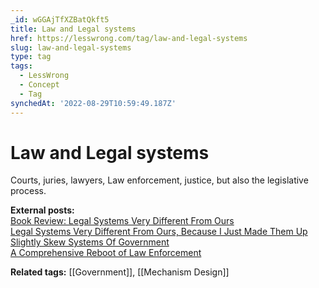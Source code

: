 ```yaml
---
_id: wGGAjTfXZBatQkft5
title: Law and Legal systems
href: https://lesswrong.com/tag/law-and-legal-systems
slug: law-and-legal-systems
type: tag
tags:
  - LessWrong
  - Concept
  - Tag
synchedAt: '2022-08-29T10:59:49.187Z'
---
```

# Law and Legal systems

Courts, juries, lawyers, Law enforcement, justice, but also the legislative process.

**External posts:**  
[Book Review: Legal Systems Very Different From Ours](https://slatestarcodex.com/2017/11/13/book-review-legal-systems-very-different-from-ours/)  
[Legal Systems Very Different From Ours, Because I Just Made Them Up](https://slatestarcodex.com/2020/03/30/legal-systems-very-different-from-ours-because-i-just-made-them-up/)  
[Slightly Skew Systems Of Government](https://slatestarcodex.com/2020/06/17/slightly-skew-systems-of-government/)  
[A Comprehensive Reboot of Law Enforcement](https://yudkowsky.medium.com/a-comprehensive-reboot-of-law-enforcement-b76bfab850a3)

**Related tags:** [[Government]], [[Mechanism Design]]